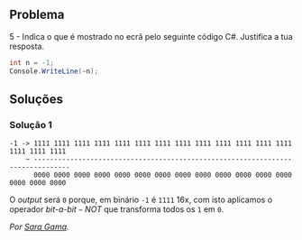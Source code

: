 ## Problema

5 - Indica o que é mostrado no ecrã pelo seguinte código C#. Justifica a tua
resposta.

```cs
int n = -1;
Console.WriteLine(~n);
```

## Soluções

### Solução 1

```
-1 -> 1111 1111 1111 1111 1111 1111 1111 1111 1111 1111 1111 1111 1111 1111 1111 1111
    ~ -------------------------------------------------------------------------------
      0000 0000 0000 0000 0000 0000 0000 0000 0000 0000 0000 0000 0000 0000 0000 0000
```

O _output_ será `0` porque, em binário `-1` é `1111` 16x, com isto aplicamos o 
operador _bit-a-bit_ `~` _NOT_ que transforma todos os `1` em `0`.

*Por [Sara Gama](https://github.com/serapinta).*